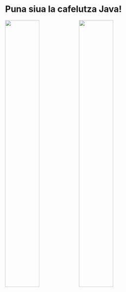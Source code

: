 # Puna siua la cafelutza Java!

<img align="left" width="47%" src="https://github-readme-stats.vercel.app/api?username=Aligatrone&show_icons=true&theme=radical" />

<img align="left" width="47%" src="https://github-readme-stats.vercel.app/api/top-langs/?username=Aligatrone&layout=compact)" />
